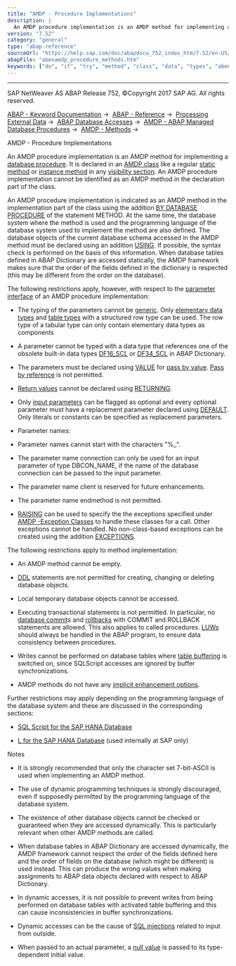 ```yaml
---
title: "AMDP - Procedure Implementations"
description: |
  An AMDP procedure implementation is an AMDP method for implementing a database procedure(https://help.sap.com/doc/abapdocu_752_index_htm/7.52/en-US/abendatabase_procedure_glosry.htm 'Glossary Entry'). It is declared in an AMDP class(https://help.sap.com/doc/abapdocu_752_index_htm/7.52/en-US/aben
version: "7.52"
category: "general"
type: "abap-reference"
sourceUrl: "https://help.sap.com/doc/abapdocu_752_index_htm/7.52/en-US/abenamdp_procedure_methods.htm"
abapFile: "abenamdp_procedure_methods.htm"
keywords: ["do", "if", "try", "method", "class", "data", "types", "abenamdp", "procedure", "methods"]
---
```


* * *

SAP NetWeaver AS ABAP Release 752, ©Copyright 2017 SAP AG. All rights reserved.

[ABAP - Keyword Documentation](https://help.sap.com/doc/abapdocu_752_index_htm/7.52/en-US/abenabap.htm) →  [ABAP - Reference](https://help.sap.com/doc/abapdocu_752_index_htm/7.52/en-US/abenabap_reference.htm) →  [Processing External Data](https://help.sap.com/doc/abapdocu_752_index_htm/7.52/en-US/abenabap_language_external_data.htm) →  [ABAP Database Accesses](https://help.sap.com/doc/abapdocu_752_index_htm/7.52/en-US/abenabap_sql.htm) →  [AMDP - ABAP Managed Database Procedures](https://help.sap.com/doc/abapdocu_752_index_htm/7.52/en-US/abenamdp.htm) →  [AMDP - Methods](https://help.sap.com/doc/abapdocu_752_index_htm/7.52/en-US/abenamdp_methods.htm) → 

AMDP - Procedure Implementations

An AMDP procedure implementation is an AMDP method for implementing a [database procedure](https://help.sap.com/doc/abapdocu_752_index_htm/7.52/en-US/abendatabase_procedure_glosry.htm "Glossary Entry"). It is declared in an [AMDP class](https://help.sap.com/doc/abapdocu_752_index_htm/7.52/en-US/abenamdp_classes.htm) like a regular [static method](https://help.sap.com/doc/abapdocu_752_index_htm/7.52/en-US/abenstatic_method_glosry.htm "Glossary Entry") or [instance method](https://help.sap.com/doc/abapdocu_752_index_htm/7.52/en-US/abeninstance_method_glosry.htm "Glossary Entry") in any [visibility section](https://help.sap.com/doc/abapdocu_752_index_htm/7.52/en-US/abenvisibility_section_glosry.htm "Glossary Entry"). An AMDP procedure implementation cannot be identified as an AMDP method in the declaration part of the class.

An AMDP procedure implementation is indicated as an AMDP method in the implementation part of the class using the addition [BY DATABASE PROCEDURE](https://help.sap.com/doc/abapdocu_752_index_htm/7.52/en-US/abapmethod_by_db_proc.htm) of the statement METHOD. At the same time, the database system where the method is used and the programming language of the database system used to implement the method are also defined. The database objects of the current database schema accessed in the AMDP method must be declared using an addition [USING](https://help.sap.com/doc/abapdocu_752_index_htm/7.52/en-US/abapmethod_by_db_proc.htm). If possible, the syntax check is performed on the basis of this information. When database tables defined in ABAP Dictionary are accessed statically, the AMDP framework makes sure that the order of the fields defined in the dictionary is respected (this may be different from the order on the database).

The following restrictions apply, however, with respect to the [parameter interface](https://help.sap.com/doc/abapdocu_752_index_htm/7.52/en-US/abenparameter_interface_glosry.htm "Glossary Entry") of an AMDP procedure implementation:

-   The typing of the parameters cannot be [generic](https://help.sap.com/doc/abapdocu_752_index_htm/7.52/en-US/abengeneric_typing_glosry.htm "Glossary Entry"). Only [elementary data types](https://help.sap.com/doc/abapdocu_752_index_htm/7.52/en-US/abenelementary_data_type_glosry.htm "Glossary Entry") and [table types](https://help.sap.com/doc/abapdocu_752_index_htm/7.52/en-US/abentable_type_glosry.htm "Glossary Entry") with a structured row type can be used. The row type of a tabular type can only contain elementary data types as components

-   A parameter cannot be typed with a data type that references one of the obsolete built-in data types [DF16\_SCL](https://help.sap.com/doc/abapdocu_752_index_htm/7.52/en-US/abenddic_builtin_types.htm) or [DF34\_SCL](https://help.sap.com/doc/abapdocu_752_index_htm/7.52/en-US/abenddic_builtin_types.htm) in ABAP Dictionary.

-   The parameters must be declared using [VALUE](https://help.sap.com/doc/abapdocu_752_index_htm/7.52/en-US/abapmethods_parameters.htm) for [pass by value](https://help.sap.com/doc/abapdocu_752_index_htm/7.52/en-US/abenpass_by_value_glosry.htm "Glossary Entry"). [Pass by reference](https://help.sap.com/doc/abapdocu_752_index_htm/7.52/en-US/abenpass_by_reference_glosry.htm "Glossary Entry") is not permitted.

-   [Return values](https://help.sap.com/doc/abapdocu_752_index_htm/7.52/en-US/abenreturn_value_glosry.htm "Glossary Entry") cannot be declared using [RETURNING](https://help.sap.com/doc/abapdocu_752_index_htm/7.52/en-US/abapmethods_functional.htm).

-   Only [input parameters](https://help.sap.com/doc/abapdocu_752_index_htm/7.52/en-US/abeninput_parameter_glosry.htm "Glossary Entry") can be flagged as optional and every optional parameter must have a replacement parameter declared using [DEFAULT](https://help.sap.com/doc/abapdocu_752_index_htm/7.52/en-US/abapmethods_parameters.htm). Only literals or constants can be specified as replacement parameters.

-   Parameter names:

-   Parameter names cannot start with the characters "%\_".

-   The parameter name connection can only be used for an input parameter of type DBCON\_NAME, if the name of the database connection can be passed to the input parameter.

-   The parameter name client is reserved for future enhancements.

-   The parameter name endmethod is not permitted.

-   [RAISING](https://help.sap.com/doc/abapdocu_752_index_htm/7.52/en-US/abapmethods_general.htm) can be used to specify the the exceptions specified under [AMDP -Exception Classes](https://help.sap.com/doc/abapdocu_752_index_htm/7.52/en-US/abenamdp_exceptions.htm) to handle these classes for a call. Other exceptions cannot be handled. No non-class-based exceptions can be created using the addition [EXCEPTIONS](https://help.sap.com/doc/abapdocu_752_index_htm/7.52/en-US/abapmethods_general.htm).

The following restrictions apply to method implementation:

-   An AMDP method cannot be empty.

-   [DDL](https://help.sap.com/doc/abapdocu_752_index_htm/7.52/en-US/abenddl_glosry.htm "Glossary Entry") statements are not permitted for creating, changing or deleting database objects.

-   Local temporary database objects cannot be accessed.

-   Executing transactional statements is not permitted. In particular, no [database commit](https://help.sap.com/doc/abapdocu_752_index_htm/7.52/en-US/abendb_commit.htm)s and [rollbacks](https://help.sap.com/doc/abapdocu_752_index_htm/7.52/en-US/abendb_rollback.htm) with COMMIT and ROLLBACK statements are allowed. This also applies to called procedures. [LUWs](https://help.sap.com/doc/abapdocu_752_index_htm/7.52/en-US/abenluw_glosry.htm "Glossary Entry") should always be handled in the ABAP program, to ensure data consistency between procedures.

-   Writes cannot be performed on database tables where [table buffering](https://help.sap.com/doc/abapdocu_752_index_htm/7.52/en-US/abensap_buffering_glosry.htm "Glossary Entry") is switched on, since SQLScript accesses are ignored by buffer synchronizations.

-   AMDP methods do not have any [implicit enhancement options](https://help.sap.com/doc/abapdocu_752_index_htm/7.52/en-US/abenimplicit_enh_points.htm).

Further restrictions may apply depending on the programming language of the database system and these are discussed in the corresponding sections:

-   [SQL Script for the SAP HANA Database](https://help.sap.com/doc/abapdocu_752_index_htm/7.52/en-US/abenamdp_hdb_sqlscript.htm)

-   [L for the SAP HANA Database](https://help.sap.com/doc/abapdocu_752_index_htm/7.52/en-US/abenamdp_hdb_l_internal.htm) (used internally at SAP only)

Notes

-   It is strongly recommended that only the character set 7-bit-ASCII is used when implementing an AMDP method.

-   The use of dynamic programming techniques is strongly discouraged, even if supposedly permitted by the programming language of the database system.

-   The existence of other database objects cannot be checked or guaranteed when they are accessed dynamically. This is particularly relevant when other AMDP methods are called.

-   When database tables in ABAP Dictionary are accessed dynamically, the AMDP framework cannot respect the order of the fields defined here and the order of fields on the database (which might be different) is used instead. This can produce the wrong values when making assignments to ABAP data objects declared with respect to ABAP Dictionary.

-   In dynamic accesses, it is not possible to prevent writes from being performed on database tables with activated table buffering and this can cause inconsistencies in buffer synchronizations.

-   Dynamic accesses can be the cause of [SQL injections](https://help.sap.com/doc/abapdocu_752_index_htm/7.52/en-US/abensql_inj_amdp_scrty.htm) related to input from outside.

-   When passed to an actual parameter, a [null value](https://help.sap.com/doc/abapdocu_752_index_htm/7.52/en-US/abennull_value_glosry.htm "Glossary Entry") is passed to its type-dependent initial value.